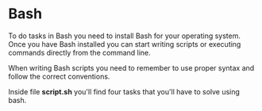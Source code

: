 # Bash
To do tasks in Bash you need to install Bash for your operating system. Once you have Bash installed you can start writing scripts or executing commands directly from the command line.

When writing Bash scripts you need to remember to use proper syntax and follow the correct conventions. 

Inside file **script.sh** you'll find four tasks that you'll have to solve using bash.

